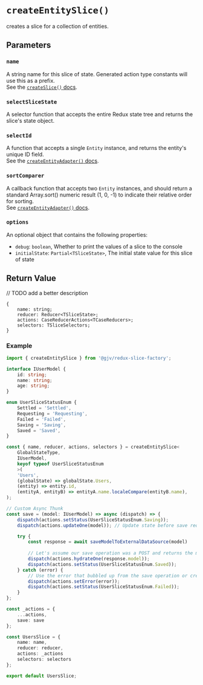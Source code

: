 # `createEntitySlice()`
creates a slice for a collection of entities.

## Parameters

### `name`
A string name for this slice of state. Generated action type constants will use this as a prefix. <br>
See the [`createSlice()` docs](https://redux-toolkit.js.org/api/createSlice#name).

### `selectSliceState`
A selector function that accepts the entire Redux state tree and returns the slice's state object.

### `selectId`
A function that accepts a single `Entity` instance, and returns the entity's unique ID field. <br>
See the [`createEntityAdapter()` docs](https://redux-toolkit.js.org/api/createEntityAdapter#selectid).

### `sortComparer`
A callback function that accepts two `Entity` instances, and should return a standard Array.sort() numeric result (1, 0, -1) to indicate their relative order for sorting. <br>
See [`createEntityAdapter()` docs](https://redux-toolkit.js.org/api/createEntityAdapter#sortcomparer).

### `options`
An optional object that contains the following properties:
- `debug`: `boolean`, Whether to print the values of a slice to the console
- `initialState`: `Partial<TSliceState>`, The initial state value for this slice of state

## Return Value
// TODO add a better description

```
{
    name: string;
    reducer: Reducer<TSliceState>;
    actions: CaseReducerActions<TCaseReducers>;
    selectors: TSliceSelectors;
}
```

### Example

```typescript
import { createEntitySlice } from '@gjv/redux-slice-factory';

interface IUserModel {
    id: string;
    name: string;
    age: string;
}

enum UserSliceStatusEnum {
    Settled = 'Settled',
    Requesting = 'Requesting',
    Failed = 'Failed',
    Saving = 'Saving',
    Saved = 'Saved',
}

const { name, reducer, actions, selectors } = createEntitySlice<
    GlobalStateType,
    IUserModel,
    keyof typeof UserSliceStatusEnum
    >(
    'Users',
    (globalState) => globalState.Users,
    (entity) => entity.id,
    (entityA, entityB) => entityA.name.localeCompare(entityB.name),
);

// Custom Async Thunk
const save = (model: IUserModel) => async (dispatch) => {
    dispatch(actions.setStatus(UserSliceStatusEnum.Saving));
    dispatch(actions.updateOne(model)); // Update state before save request if necessary

    try {
        const response = await saveModelToExternalDataSource(model)
        
        // Let's assume our save operation was a POST and returns the model we just saved
        dispatch(actions.hydrateOne(response.model));
        dispatch(actions.setStatus(UserSliceStatusEnum.Saved));
    } catch (error) {
        // Use the error that bubbled up from the save operation or create your own Error object
        dispatch(actions.setError(error));
        dispatch(actions.setStatus(UserSliceStatusEnum.Failed));
    }
};

const _actions = {
    ...actions,
    save: save
};

const UsersSlice = {
    name: name,
    reducer: reducer,
    actions: _actions
    selectors: selectors
};

export default UsersSlice;
```
